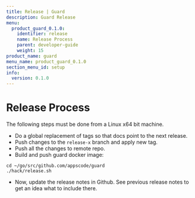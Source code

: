 ```yaml
---
title: Release | Guard
description: Guard Release
menu:
  product_guard_0.1.0:
    identifier: release
    name: Release Process
    parent: developer-guide
    weight: 15
product_name: guard
menu_name: product_guard_0.1.0
section_menu_id: setup
info:
  version: 0.1.0
---
```


# Release Process

The following steps must be done from a Linux x64 bit machine.

- Do a global replacement of tags so that docs point to the next release.
- Push changes to the `release-x` branch and apply new tag.
- Push all the changes to remote repo.
- Build and push guard docker image:

```console
cd ~/go/src/github.com/appscode/guard
./hack/release.sh
```

- Now, update the release notes in Github. See previous release notes to get an idea what to include there.
